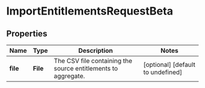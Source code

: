 # ImportEntitlementsRequestBeta

## Properties

Name | Type | Description | Notes
------------ | ------------- | ------------- | -------------
**file** | **File** | The CSV file containing the source entitlements to aggregate. | [optional] [default to undefined]

